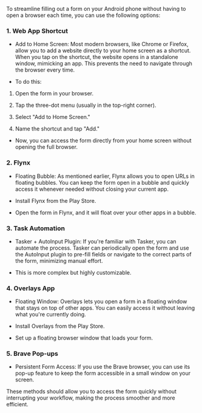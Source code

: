 To streamline filling out a form on your Android phone without having to open a browser each time, you can use the following options:

### 1. Web App Shortcut

- Add to Home Screen: Most modern browsers, like Chrome or Firefox, allow you to add a website directly to your home screen as a shortcut. When you tap on the shortcut, the website opens in a standalone window, mimicking an app. This prevents the need to navigate through the browser every time.

- To do this:

1. Open the form in your browser.

2. Tap the three-dot menu (usually in the top-right corner).

3. Select "Add to Home Screen."

4. Name the shortcut and tap "Add."

- Now, you can access the form directly from your home screen without opening the full browser.

### 2. Flynx

- Floating Bubble: As mentioned earlier, Flynx allows you to open URLs in floating bubbles. You can keep the form open in a bubble and quickly access it whenever needed without closing your current app.

- Install Flynx from the Play Store.

- Open the form in Flynx, and it will float over your other apps in a bubble.

### 3. Task Automation

- Tasker + AutoInput Plugin: If you're familiar with Tasker, you can automate the process. Tasker can periodically open the form and use the AutoInput plugin to pre-fill fields or navigate to the correct parts of the form, minimizing manual effort.

- This is more complex but highly customizable.

### 4. Overlays App

- Floating Window: Overlays lets you open a form in a floating window that stays on top of other apps. You can easily access it without leaving what you're currently doing.

- Install Overlays from the Play Store.

- Set up a floating browser window that loads your form.

### 5. Brave Pop-ups

- Persistent Form Access: If you use the Brave browser, you can use its pop-up feature to keep the form accessible in a small window on your screen.

These methods should allow you to access the form quickly without interrupting your workflow, making the process smoother and more efficient.